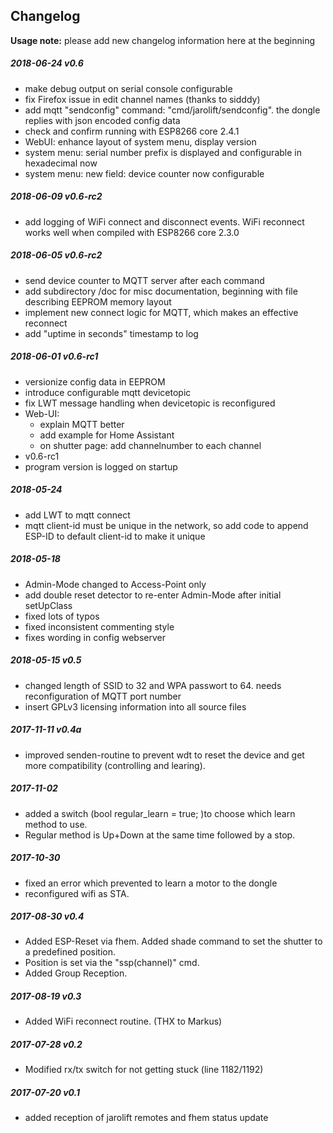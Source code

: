 ## Changelog

**Usage note:** please add new changelog information here at the beginning

##### 2018-06-24 v0.6
* make debug output on serial console configurable
* fix Firefox issue in edit channel names (thanks to sidddy)
* add mqtt "sendconfig" command: "cmd/jarolift/sendconfig". the dongle replies with json encoded config data
* check and confirm running with ESP8266 core 2.4.1
* WebUI: enhance layout of system menu, display version
* system menu: serial number prefix is displayed and configurable in hexadecimal now
* system menu: new field: device counter now configurable

##### 2018-06-09 v0.6-rc2
* add logging of WiFi connect and disconnect events. WiFi reconnect works well when compiled with ESP8266 core 2.3.0

##### 2018-06-05 v0.6-rc2
* send device counter to MQTT server after each command
* add subdirectory /doc for misc documentation, beginning with file describing EEPROM memory layout
* implement new connect logic for MQTT, which makes an effective reconnect
* add "uptime in seconds" timestamp to log

##### 2018-06-01 v0.6-rc1
* versionize config data in EEPROM
* introduce configurable mqtt devicetopic
* fix LWT message handling when devicetopic is reconfigured
* Web-UI:
  * explain MQTT better
  * add example for Home Assistant
  * on shutter page: add channelnumber to each channel
* v0.6-rc1
* program version is logged on startup

##### 2018-05-24
* add LWT to mqtt connect
* mqtt client-id must be unique in the network, so add code to append ESP-ID to default
  client-id to make it unique

##### 2018-05-18
* Admin-Mode changed to Access-Point only
* add double reset detector to re-enter Admin-Mode after initial setUpClass
* fixed lots of typos
* fixed inconsistent commenting style
* fixes wording in config webserver

##### 2018-05-15 v0.5
* changed length of SSID to 32 and WPA passwort to 64. needs reconfiguration of MQTT port number
* insert GPLv3 licensing information into all source files

##### 2017-11-11 v0.4a
* improved senden-routine to prevent wdt to reset the device and get more compatibility (controlling and learing).

##### 2017-11-02
* added a switch (bool regular_learn = true; )to choose which learn method to use.
* Regular method is Up+Down at the same time followed by a stop.

##### 2017-10-30
* fixed an error which prevented to learn a motor to the dongle
* reconfigured wifi as STA.

##### 2017-08-30 v0.4
* Added ESP-Reset via fhem. Added shade command to set the shutter to a predefined position.
* Position is set via the "ssp(channel)" cmd.
* Added Group Reception.

##### 2017-08-19 v0.3
* Added WiFi reconnect routine. (THX to Markus)

##### 2017-07-28 v0.2
* Modified rx/tx switch for not getting stuck (line 1182/1192)

##### 2017-07-20 v0.1
* added reception of jarolift remotes and fhem status update

